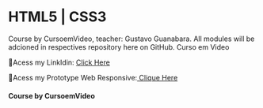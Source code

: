 <h1> HTML5 | CSS3</h1>

<p>
    Course by CursoemVideo, teacher: Gustavo Guanabara.
    All modules will be adcioned in respectives repository here on GitHub.
    Curso em Video 
</p>

:link:Acess my LinkIdin: <a href="https://romulo-queiroz.github.io/html5-css3/estudos/html-css/exercicios/desafio-10/principal.html">Click Here</a>

:link:Acess my Prototype Web Responsive:<a href="https://romulo-queiroz.github.io/html5-css3/estudos/html-css/exercicios/desafio-10/principal.html"> Clique Here</a>

<h4>Course by CursoemVideo</h4>
